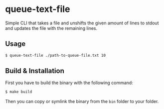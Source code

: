 # queue-text-file

Simple CLI that takes a file and unshifts the given amount of lines to stdout and updates the file with the remaining lines.

## Usage

```bash
$ queue-text-file ./path-to-queue-file.txt 10
```

## Build & Installation

First you have to build the binary with the following command:

```bash
$ make build
```

Then you can copy or symlink the binary from the `bin` folder to your folder.

